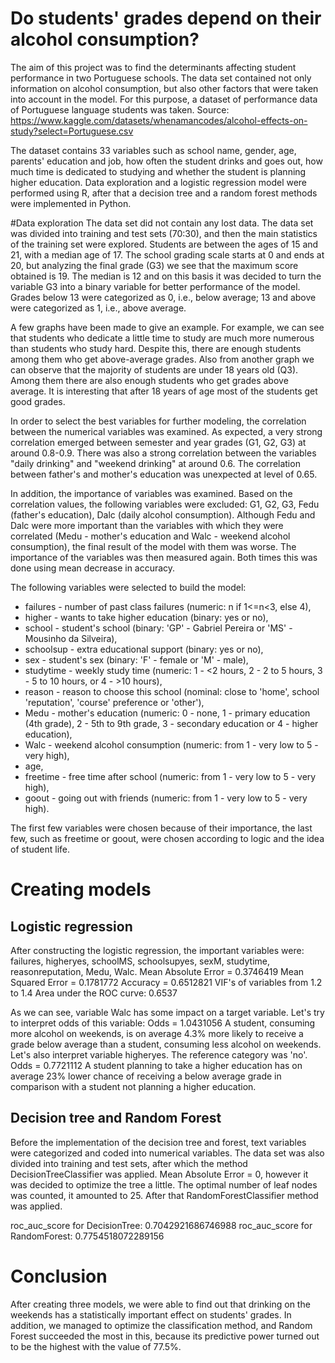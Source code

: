 # Do students' grades depend on their alcohol consumption?
The aim of this project was to find the determinants affecting student performance in two Portuguese schools. The data set contained not only information on alcohol consumption, but also other factors that were taken into account in the model. For this purpose, a dataset of performance data of Portuguese language students was taken. Source: https://www.kaggle.com/datasets/whenamancodes/alcohol-effects-on-study?select=Portuguese.csv

The dataset contains 33 variables such as school name, gender, age, parents' education and job, how often the student drinks and goes out, how much time is dedicated to studying and whether the student is planning higher education. Data exploration and a logistic regression model were performed using R, after that a decision tree and a random forest methods were implemented in Python.

#Data exploration
The data set did not contain any lost data. The data set was divided into training and test sets (70:30), and then the main statistics of the training set were explored. Students are between the ages of 15 and 21, with a median age of 17. The school grading scale starts at 0 and ends at 20, but analyzing the final grade (G3) we see that the maximum score obtained is 19. The median is 12 and on this basis it was decided to turn the variable G3 into a binary variable for better performance of the model. Grades below 13 were categorized as 0, i.e., below average; 13 and above were categorized as 1, i.e., above average.

A few graphs have been made to give an example. For example, we can see that students who dedicate a little time to study are much more numerous than students who study hard. Despite this, there are enough students among them who get above-average grades. Also from another graph we can observe that the majority of students are under 18 years old (Q3). Among them there are also enough students who get grades above average. It is interesting that after 18 years of age most of the students get good grades.

In order to select the best variables for further modeling, the correlation between the numerical variables was examined. As expected, a very strong correlation emerged between semester and year grades (G1, G2, G3) at around 0.8-0.9. There was also a strong correlation between the variables "daily drinking" and "weekend drinking" at around 0.6. The correlation between father's and mother's education was unexpected at level of 0.65.

In addition, the importance of variables was examined. Based on the correlation values, the following variables were excluded: G1, G2, G3, Fedu (father's education), Dalc (daily alcohol consumption). Although Fedu and Dalc were more important than the variables with which they were correlated (Medu - mother's education and Walc - weekend alcohol consumption), the final result of the model with them was worse. The importance of the variables was then measured again. Both times this was done using mean decrease in accuracy.

The following variables were selected to build the model:

* failures - number of past class failures (numeric: n if 1<=n<3, else 4), 
* higher - wants to take higher education (binary: yes or no), 
* school - student's school (binary: 'GP' - Gabriel Pereira or 'MS' - Mousinho da Silveira), 
* schoolsup - extra educational support (binary: yes or no), 
* sex - student's sex (binary: 'F' - female or 'M' - male), 
* studytime - weekly study time (numeric: 1 - <2 hours, 2 - 2 to 5 hours, 3 - 5 to 10 hours, or 4 - >10 hours), 
* reason - reason to choose this school (nominal: close to 'home', school 'reputation', 'course' preference or 'other'), 
* Medu - mother's education (numeric: 0 - none, 1 - primary education (4th grade), 2 - 5th to 9th grade, 3 - secondary education or 4 - higher education), 
* Walc - weekend alcohol consumption (numeric: from 1 - very low to 5 - very high), 
* age, 
* freetime - free time after school (numeric: from 1 - very low to 5 - very high), 
* goout - going out with friends (numeric: from 1 - very low to 5 - very high).

The first few variables were chosen because of their importance, the last few, such as freetime or goout, were chosen according to logic and the idea of student life.

# Creating models
## Logistic regression
After constructing the logistic regression, the important variables were:
failures, higheryes, schoolMS, schoolsupyes, sexM, studytime, reasonreputation, Medu, Walc.
Mean Absolute Error = 0.3746419
Mean Squared Error = 0.1781772
Accuracy = 0.6512821
VIF's of variables from 1.2 to 1.4
Area under the ROC curve: 0.6537

As we can see, variable Walc has some impact on a target variable. Let's try to interpret odds of this variable:
Odds = 1.0431056
A student, consuming more alcohol on weekends, is on average 4.3% more likely to receive a grade below average than a student, consuming less alcohol on weekends.
Let's also interpret variable higheryes. The reference category was 'no'.
Odds = 0.7721112
A student planning to take a higher education has on average 23% lower chance of receiving a below average grade in comparison with a student not planning a higher education.

## Decision tree and Random Forest
Before the implementation of the decision tree and forest, text variables were categorized and coded into numerical variables.
The data set was also divided into training and test sets, after which the method DecisionTreeClassifier was applied.
Mean Absolute Error = 0, however it was decided to optimize the tree a little.
The optimal number of leaf nodes was counted, it amounted to 25. After that RandomForestClassifier method was applied.

roc_auc_score for DecisionTree:  0.7042921686746988
roc_auc_score for RandomForest:  0.7754518072289156

# Conclusion
After creating three models, we were able to find out that drinking on the weekends has a statistically important effect on students' grades. In addition, we managed to optimize the classification method, and Random Forest succeeded the most in this, because its predictive power turned out to be the highest with the value of 77.5%.
